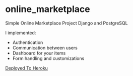 # online_marketplace
Simple Online Marketplace Project 
Django and PostgreSQL

I implemented:

- Authentication
- Communication between users
- Dashboard for your items
- Form handling and customizations

[Deployed To Heroku](https://online-marketplace-django-dd9465a7d036.herokuapp.com/)

